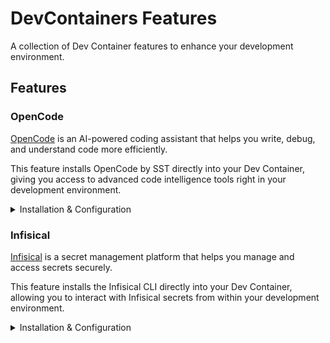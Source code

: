 # DevContainers Features

A collection of Dev Container features to enhance your development environment.

## Features

### OpenCode

[OpenCode](https://opencode.ai) is an AI-powered coding assistant that helps you write, debug, and understand code more efficiently.

This feature installs OpenCode by SST directly into your Dev Container, giving you access to advanced code intelligence tools right in your development environment.

<details>
<summary>Installation & Configuration</summary>

#### Installation

Add the OpenCode feature to your `devcontainer.json`:

```json
{
    "features": {
        "ghcr.io/danzilberdan/devcontainers/opencode:0": {}
    }
}
```

#### API Keys Configuration

This feature supports automatic configuration of API keys for OpenCode from a JSON file on your host machine.

##### Setup

**Most users will already have an `auth.json` file** from their existing OpenCode installation on the host. Mount that file to the container:

```json
{
    "features": {
        "ghcr.io/danzilberdan/devcontainers/opencode:0": {}
    },
    "mounts": [
        "source=${localEnv:HOME}/.local/share/opencode/auth.json,target=/tmp/opencode-auth.json,type=bind,consistency=cached"
    ]
}
```

If you don't have an existing `auth.json` file or want to use a different location:

1. Create a JSON file with your API keys on your host machine (e.g., `~/.opencode/auth.json` or `${localWorkspaceFolder}/.opencode/auth.json`)

2. Configure the mount in your `devcontainer.json`:

```json
{
    "features": {
        "ghcr.io/danzilberdan/devcontainers/opencode:0": {}
    },
    "mounts": [
        "source=${localWorkspaceFolder}/.opencode/auth.json,target=/tmp/opencode-auth.json,type=bind,consistency=cached"
    ]
}
```

##### API Keys JSON Format

Your `auth.json` file should follow the standard OpenCode format with provider-specific configurations:

```json
{
    "anthropic": {
        "type": "api",
        "key": "your-anthropic-api-key"
    },
    "openai": {
        "type": "api",
        "key": "your-openai-api-key"
    },
    "openrouter": {
        "type": "api",
        "key": "your-openrouter-api-key"
    }
}
```

During installation, this file will be copied to: `~/.local/share/opencode/auth.json`

##### How it Works

- The specified auth.json file from the host (typically from an existing OpenCode installation) is mounted to `/tmp/opencode-auth.json` in the container
- During installation, the file is copied to `/home/${remoteUser}/.local/share/opencode/auth.json`
- The target directory is created if it doesn't exist
- If no auth file is mounted, API keys configuration is skipped

##### Security Note

Ensure your `auth.json` file is not committed to version control. If you're referencing an existing file from your host OpenCode installation, make sure it contains the API keys you want to use in the dev container. Consider adding it to your `.gitignore` file if it's in your workspace.

</details>

### Infisical

[Infisical](https://infisical.com) is a secret management platform that helps you manage and access secrets securely.

This feature installs the Infisical CLI directly into your Dev Container, allowing you to interact with Infisical secrets from within your development environment.

<details>
<summary>Installation & Configuration</summary>

#### Installation

Add the Infisical feature to your `devcontainer.json`:

```json
{
    "features": {
        "ghcr.io/danzilberdan/devcontainers/infisical:0": {}
    }
}
```

#### Configuration

To automatically load Infisical secrets into your shell environment, configure a dotenv file with your project ID and environment.

##### Setup

1. Create a dotenv file (e.g., `.infisical.env`) in your workspace with the following variables:

```bash
INFISICAL_PROJECT_ID=your-project-id
INFISICAL_ENV=dev
```

2. Configure the feature in your `devcontainer.json` to point to this file:

```json
{
    "features": {
        "ghcr.io/danzilberdan/devcontainers/infisical:0": {
            "dotenvFile": "/workspaces/project/.infisical.env"
        }
    }
}
```

##### How it Works

- Upon container startup, an `infisical_env` function is added to your shell and runs automatically
- The function reads your configured dotenv file and fetches the corresponding secrets into your environment

##### Security Note

Ensure your dotenv file containing sensitive project IDs is not committed to version control. Consider adding it to your `.gitignore` file.

</details>

<!-- Future features can be added here as additional ### sections -->